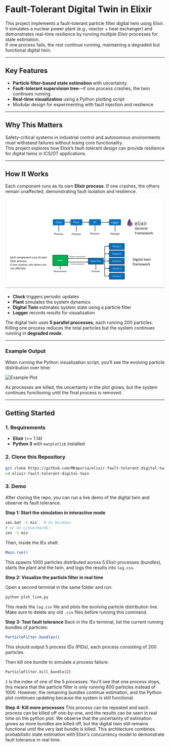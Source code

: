 # Fault-Tolerant Digital Twin in Elixir

This project implements a fault-tolerant particle filter digital twin using Elixir.  
It simulates a nuclear power plant (e.g., reactor + heat exchanger) and demonstrates real-time resilience by running multiple Elixir processes for state estimation.  
If one process fails, the rest continue running, maintaining a degraded but functional digital twin.

---

## Key Features
- **Particle filter-based state estimation** with uncertainty  
- **Fault-tolerant supervision tree**—if one process crashes, the twin continues running  
- **Real-time visualization** using a Python plotting script  
- Modular design for experimenting with fault injection and resilience  

---

## Why This Matters
Safety-critical systems in industrial control and autonomous environments must withstand failures without losing core functionality.  
This project explores how Elixir’s fault-tolerant design can provide resilience for digital twins in ICS/OT applications.

---

## How It Works

Each component runs as its own **Elixir process**. If one crashes, the others remain unaffected, demonstrating fault isolation and resilience.

![Architecture Diagram](assets/architecture.png)

- **Clock** triggers periodic updates  
- **Plant** simulates the system dynamics  
- **Digital Twin** estimates system state using a particle filter  
- **Logger** records results for visualization  

The digital twin uses **5 parallel processes**, each running 200 particles.  
Killing one process reduces the total particles but the system continues running in **degraded mode**.

---

### Example Output

When running the Python visualization script, you’ll see the evolving particle distribution over time:

![Example Plot](assets/plot_example.png)

As processes are killed, the uncertainty in the plot grows, but the system continues functioning until the final process is removed.

---

## Getting Started

### 1. Requirements
- **Elixir** (>= 1.14)  
- **Python 3** with `matplotlib` installed  

### 2. Clone this Repository
```bash
git clone https://github.com/MKapuria/elixir-fault-tolerant-digital-twin.git
cd elixir-fault-tolerant-digital-twin
```

### 3. Demo
After cloning the repo, you can run a live demo of the digital twin and observe its fault tolerance. 

**Step 1: Start the simulation in interactive mode**

```bash
iex.bat -S mix   # On Windows
# or on Linux/macOS:
iex -S mix
```

Then, inside the IEx shell:
```bash
Main.run()
```
This spawns 1000 particles distributed across 5 Elixir processes (bundles), starts the plant and the twin, and logs the results into ```log.csv```. 

**Step 2: Visualize the particle filter in real time**

Open a second terminal in the same folder and run:
```bash
python plot_live.py
```

This reads the ```log.csv``` file and plots the evolving particle distribution live. Make sure to delete any old ```.csv``` files before running this command. 

**Step 3: Test fault tolerance**
Back in the IEx terminal, list the current running bundles of particles:
```bash
ParticleFilter.bundles()
```
This should output 5 process IDs (PIDs), each process consisting of 200 particles. 

Then kill one bundle to simulate a process failure:
```bash
ParticleFilter.kill_bundle(2)
```
```2``` is the index of one of the 5 processes. 
You'll see that one process stops, this means that the particle filter is only running 800 particles instead of 1000. 
However, the remaining bundles continue estimation, and the Python plot continues updating because the system is still functional. 

**Step 4: Kill more processes**
This process can be repeated and each process can be killed off one-by-one, and the results can be seen in real time on the python plot. 
We observe that the uncertainty of estimation grows as more bundles are killed off, but the digital twin still remains functional until the very last bundle is killed. 
This architecture combines probabilistic state estimation with Elixir’s concurrency model to demonstrate fault tolerance in real time.

